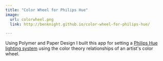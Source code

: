 ```yaml
---
title: "Color Wheel for Philips Hue"
image:
  url: colorwheel.png
  link: http://benknight.github.io/color-wheel-for-philips-hue/

---
```


Using Polymer and Paper Design I built this app for setting a [Philips Hue lighting system][1] using the color theory relationships of an artist's color wheel.

[1]: http://www2.meethue.com/en-us/
